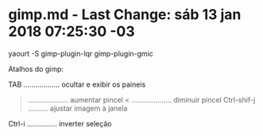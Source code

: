 # gimp.md - Last Change: sáb 13 jan 2018 07:25:30 -03

yaourt -S gimp-plugin-lqr gimp-plugin-gmic

Atalhos do gimp:

   TAB .................. ocultar e exibir os paineis
   > .................... aumentar pincel
   < .................... diminuir pincel
   Ctrl-shif-j .......... ajustar imagem à janela

   Ctrl-i ............... inverter seleção
